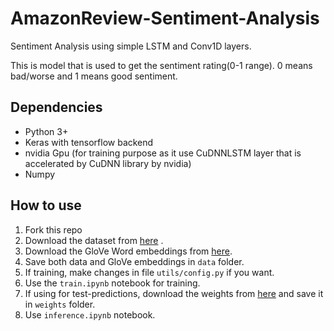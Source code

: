 # AmazonReview-Sentiment-Analysis
Sentiment Analysis using simple LSTM and Conv1D layers.

This is model that is used to get the sentiment rating(0-1 range). 0 means bad/worse and 1 means good sentiment.

## Dependencies
* Python 3+
* Keras with tensorflow backend
* nvidia Gpu (for training purpose as it use CuDNNLSTM layer that is accelerated by CuDNN library by nvidia)
* Numpy

## How to use
1. Fork this repo
2. Download the dataset from <a href='https://www.kaggle.com/bittlingmayer/amazonreviews'>here</a> .
3. Download the GloVe Word embeddings from <a href='http://nlp.stanford.edu/data/glove.6B.zip'> here</a>.
4. Save both data and GloVe embeddings in ```data``` folder.
5. If training, make changes in file ```utils/config.py``` if you want.
6. Use the ```train.ipynb``` notebook for training.
7. If using for test-predictions, download the weights from <a href='https://drive.google.com/open?id=1oqrnHQkSxdOI-SI8UsplTERjvZTjGjuV'>here</a> and save it in ```weights``` folder.
8. Use ```inference.ipynb``` notebook.
